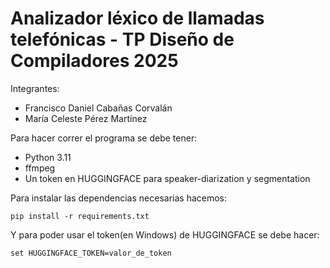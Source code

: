 # Analizador léxico de llamadas telefónicas - TP Diseño de Compiladores 2025
Integrantes:
- Francisco Daniel Cabañas Corvalán
- María Celeste Pérez Martínez

Para hacer correr el programa se debe tener:
- Python 3.11
- ffmpeg
- Un token en HUGGINGFACE para speaker-diarization y segmentation

Para instalar las dependencias necesarias hacemos:
```
pip install -r requirements.txt
```

Y para poder usar el token(en Windows) de HUGGINGFACE se debe hacer:
```
set HUGGINGFACE_TOKEN=valor_de_token
```
